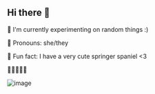 ## Hi there 👋

💖 I'm currently experimenting on random things :)

💖 Pronouns: she/they

💖 Fun fact: I have a very cute springer spaniel <3

🫶🫶🫶🫶🫶

![image](https://github.com/user-attachments/assets/ca1346d1-df1f-4aa4-8961-d5ad07462d1d)

<!--
**hello12448/hello12448** is a ✨ _special_ ✨ repository because its `README.md` (this file) appears on your GitHub profile.

Here are some ideas to get you started:

- 🔭 I’m currently working on ...
- 🌱 I’m currently learning ...
- 👯 I’m looking to collaborate on ...
- 🤔 I’m looking for help with ...
- 💬 Ask me about ...
- 📫 How to reach me: ...
- 😄 Pronouns: ...
- ⚡ Fun fact: ...
-->
